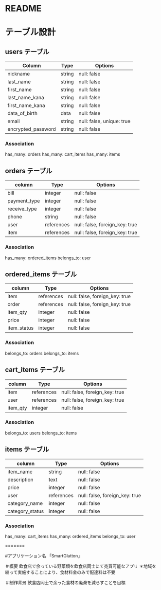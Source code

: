 # README

# テーブル設計

## users テーブル

| Column             | Type    | Options                   |
| ------------------ | ------- | ------------------------- |
| nickname           | string  | null: false               |
| last_name          | string  | null: false               |
| first_name         | string  | null: false               |
| last_name_kana     | string  | null: false               |
| first_name_kana    | string  | null: false               |
| data_of_birth      | data    | null: false               |
| email              | string  | null: false, unique: true |
| encrypted_password | string  | null: false               |

### Association
has_many: orders
has_many: cart_items
has_many: items


## orders テーブル

| column           | Type       | Options                        |
| ---------------- | ---------- | ------------------------------ |
| bill             | integer    | null: false                    |
| payment_type     | integer    | null: false                    |
| receive_type     | integer    | null: false                    |
| phone            | string     | null: false                    |
| user             | references | null: false, foreign_key: true |
| item             | references | null: false, foreign_key: true |

### Association
has_many: ordered_items
belongs_to: user


## ordered_items テーブル

| column       | Type       | Options                        |
| ------------ | ---------- | ------------------------------ |
| item         | references | null: false, foreign_key: true |
| order        | references | null: false, foreign_key: true |
| item_qty     | integer    | null: false                    |
| price        | integer    | null: false                    |
| item_status  | integer    | null: false                    |

### Association
belongs_to: orders
belongs_to: items



## cart_items テーブル

| column    | Type       | Options                        |
| --------- | ---------- | ------------------------------ |
| item      | references | null: false, foreign_key: true |
| user      | references | null: false, foreign_key: true |
| item_qty  | integer    | null: false                    |

### Association
belongs_to: users
belongs_to: items



## items テーブル

| column            |  Type      | Options                        |
| ----------------- | ---------- | ------------------------------ |
| item_name         | string     | null: false                    |
| description       | text       | null: false                    |
| price             | integer    | null: false                    |
| user              | references | null: false, foreign_key: true |
| category_name     | integer    | null: false                    |
| category_status   | integer    | null: false                    |

### Association
has_many: cart_items
has_many: ordered_items
belongs_to: user



=======

#アプリケーション名
「SmartGlutton」

＃概要
飲食店で余っている野菜類を飲食店同士にて売買可能なアプリ
＊地域を絞って実施することにより、食材料金のみで配達料は不要


＃制作背景
飲食店同士で余った食材の廃棄を減らすことを目標
